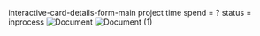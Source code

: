 interactive-card-details-form-main project 
time spend = ?
status = inprocess 
![Document](https://user-images.githubusercontent.com/91076910/210169645-c45feb69-d805-4672-b7ec-26f8bfd74e7f.png)
![Document (1)](https://user-images.githubusercontent.com/91076910/210169674-0d8388f4-9658-436d-bd31-916d62fbd3cf.png)
